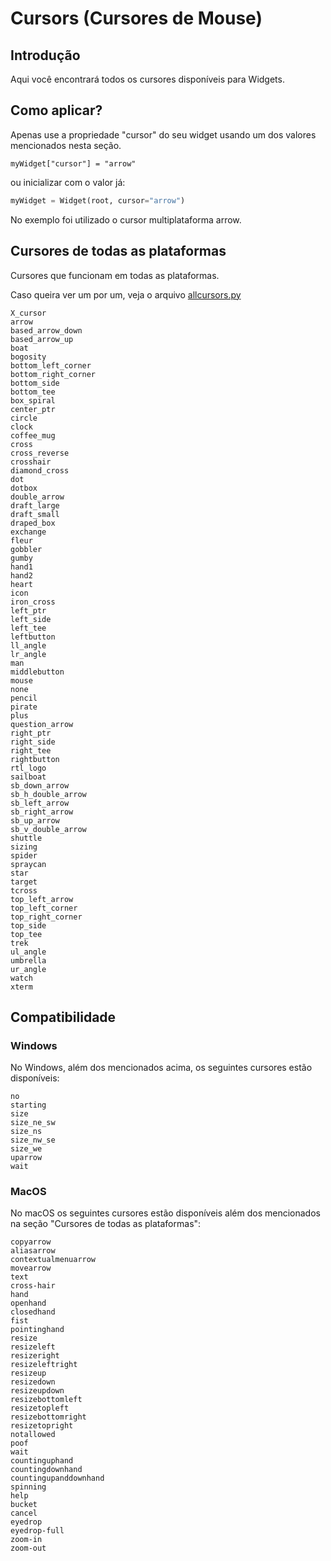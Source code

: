 





# Cursors (Cursores de Mouse)

## Introdução

Aqui você encontrará todos os cursores disponíveis para Widgets.

## Como aplicar?

Apenas use a propriedade "cursor" do seu widget usando um dos valores mencionados nesta seção.

``myWidget["cursor"] = "arrow"``

ou inicializar com o valor já:

```python
myWidget = Widget(root, cursor="arrow")
```

No exemplo foi utilizado o cursor multiplataforma arrow.

## Cursores de todas as plataformas

Cursores que funcionam em todas as plataformas.

Caso queira ver um por um, veja o arquivo [allcursors.py](.\cursores\allcursors.py)

```
X_cursor
arrow
based_arrow_down
based_arrow_up
boat
bogosity
bottom_left_corner
bottom_right_corner
bottom_side
bottom_tee
box_spiral
center_ptr
circle
clock
coffee_mug
cross
cross_reverse
crosshair
diamond_cross
dot
dotbox
double_arrow
draft_large
draft_small
draped_box
exchange
fleur
gobbler
gumby
hand1
hand2
heart
icon
iron_cross
left_ptr
left_side
left_tee
leftbutton
ll_angle
lr_angle
man
middlebutton
mouse
none
pencil
pirate
plus
question_arrow
right_ptr
right_side
right_tee
rightbutton
rtl_logo
sailboat
sb_down_arrow
sb_h_double_arrow
sb_left_arrow
sb_right_arrow
sb_up_arrow
sb_v_double_arrow
shuttle
sizing
spider
spraycan
star
target
tcross
top_left_arrow
top_left_corner
top_right_corner
top_side
top_tee
trek
ul_angle
umbrella
ur_angle
watch
xterm
```

## Compatibilidade

### Windows

No Windows, além dos mencionados acima, os seguintes cursores estão disponíveis:

```
no
starting
size
size_ne_sw
size_ns
size_nw_se
size_we
uparrow
wait
```

### MacOS

No macOS os seguintes cursores estão disponíveis além dos mencionados na seção "Cursores de todas as plataformas":

```
copyarrow
aliasarrow
contextualmenuarrow
movearrow
text
cross-hair
hand
openhand
closedhand
fist
pointinghand
resize
resizeleft
resizeright
resizeleftright
resizeup
resizedown
resizeupdown
resizebottomleft
resizetopleft
resizebottomright
resizetopright
notallowed
poof
wait
countinguphand
countingdownhand
countingupanddownhand
spinning
help
bucket
cancel
eyedrop
eyedrop-full
zoom-in
zoom-out
```